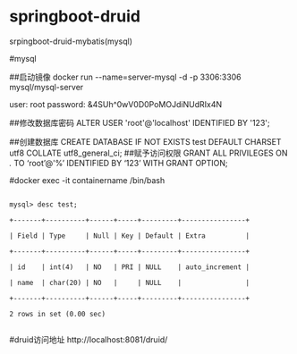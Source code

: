 # springboot-druid
srpingboot-druid-mybatis(mysql)

#mysql

##启动镜像
docker run --name=server-mysql -d -p 3306:3306 mysql/mysql-server

user: root password:   &4SUh^0wV0D0PoMOJdiNUdRIx4N

##修改数据库密码
ALTER USER 'root'@'localhost' IDENTIFIED BY '123';

##创建数据库
CREATE DATABASE IF NOT EXISTS test DEFAULT CHARSET utf8 COLLATE utf8_general_ci;
##赋予访问权限
GRANT ALL PRIVILEGES ON *.* TO ‘root’@'%’ IDENTIFIED BY ‘123’ WITH GRANT OPTION;

#docker exec -it containername /bin/bash

<code>
mysql> desc test;<br />
+-------+----------+------+-----+---------+----------------+<br />
| Field | Type     | Null | Key | Default | Extra          |<br />
+-------+----------+------+-----+---------+----------------+<br />
| id    | int(4)   | NO   | PRI | NULL    | auto_increment |<br />
| name  | char(20) | NO   |     | NULL    |                |<br />
+-------+----------+------+-----+---------+----------------+<br />
2 rows in set (0.00 sec)<br />
</code>

#druid访问地址
http://localhost:8081/druid/
